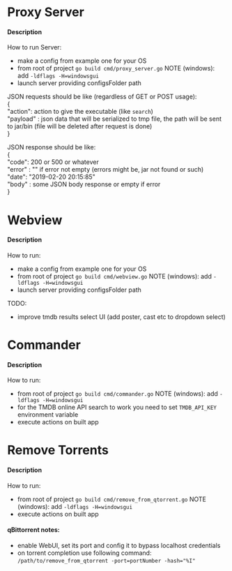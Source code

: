 # Proxy Server
#### Description
How to run Server:  
- make a config from example one for your OS  
- from root of project `go build cmd/proxy_server.go` NOTE (windows): add `-ldflags -H=windowsgui`  
- launch server providing configsFolder path  

JSON requests should be like (regardless of GET or POST usage):  
{  
"action": action to give the executable (like `search`)  
"payload" : json data that will be serialized to tmp file, the path will be sent to jar/bin (file will be deleted after request is done)    
}  

JSON response should be like:  
{  
"code": 200 or 500 or whatever  
"error" : "" if error not empty (errors might be, jar not found or such)  
"date": "2019-02-20 20:15:85"  
"body" : some JSON body response or empty if error  
}  

# Webview
#### Description
How to run:
- make a config from example one for your OS  
- from root of project `go build cmd/webview.go` NOTE (windows): add `-ldflags -H=windowsgui`  
- launch server providing configsFolder path  

TODO:  
- improve tmdb results select UI (add poster, cast etc to dropdown select)

# Commander
#### Description
How to run:      
- from root of project `go build cmd/commander.go` NOTE (windows): add `-ldflags -H=windowsgui`  
- for the TMDB online API search to work you need to set `TMDB_API_KEY` environment variable  
- execute actions on built app  

# Remove Torrents
#### Description
How to run:  
- from root of project `go build cmd/remove_from_qtorrent.go` NOTE (windows): add `-ldflags -H=windowsgui`  
- execute actions on built app  

#### qBittorrent notes:    
- enable WebUI, set its port and config it to bypass localhost credentials  
- on torrent completion use following command: `/path/to/remove_from_qtorrent -port=portNumber -hash="%I"`  
